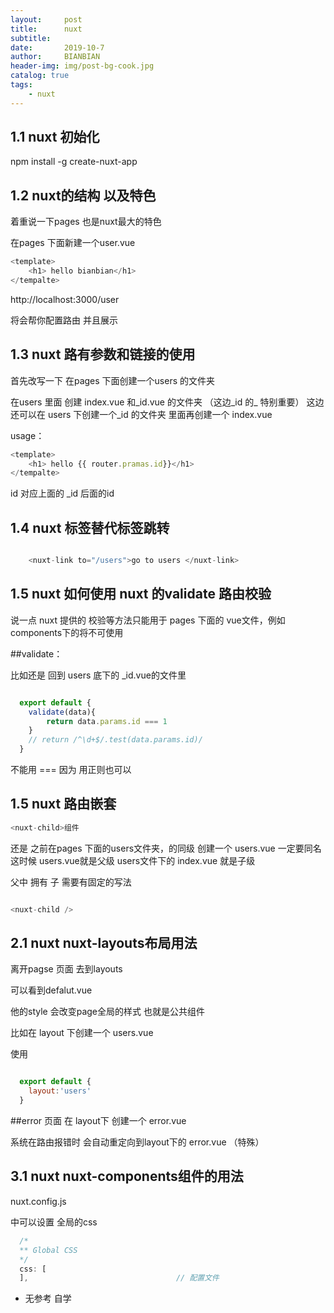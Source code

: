 ```yaml
---
layout:     post
title:      nuxt
subtitle:   
date:       2019-10-7
author:    	BIANBIAN
header-img: img/post-bg-cook.jpg
catalog: true
tags:
    - nuxt
---
```



## 1.1 nuxt 初始化

npm install -g create-nuxt-app

## 1.2 nuxt的结构 以及特色

着重说一下pages 也是nuxt最大的特色

在pages 下面新建一个user.vue
```javascript
<template>
    <h1> hello bianbian</h1>
</tempalte>


```


http://localhost:3000/user

将会帮你配置路由 并且展示




## 1.3 nuxt 路有参数和链接的使用
首先改写一下 在pages 下面创建一个users 的文件夹

在users 里面 创建 index.vue  和_id.vue 的文件夹
（这边_id 的_ 特别重要）
这边 还可以在 users 下创建一个_id 的文件夹 里面再创建一个 index.vue

usage： 
```javascript
<template>
    <h1> hello {{ router.pramas.id}}</h1>
</tempalte>

```
id 对应上面的 _id 后面的id



## 1.4 nuxt 标签替代<a>标签跳转
```javascript

    <nuxt-link to="/users">go to users </nuxt-link>
```



## 1.5 nuxt 如何使用 nuxt 的validate 路由校验
说一点 nuxt 提供的 校验等方法只能用于 pages 下面的 vue文件，例如components下的将不可使用

##validate：

比如还是 回到 users 底下的 _id.vue的文件里


```javascript

  export default {
    validate(data){
        return data.params.id === 1
    }
    // return /^\d+$/.test(data.params.id)/
  }
```
不能用 === 因为
用正则也可以 


## 1.5 nuxt 路由嵌套



```javascript
<nuxt-child>组件

```
还是 之前在pages 下面的users文件夹，的同级 创建一个 users.vue 一定要同名
这时候 users.vue就是父级
users文件下的 index.vue 就是子级

父中 拥有 子 需要有固定的写法

```javascript

<nuxt-child />
```

## 2.1 nuxt nuxt-layouts布局用法

离开pagse 页面 去到layouts 

可以看到defalut.vue

他的style  会改变page全局的样式 也就是公共组件

比如在 layout 下创建一个 users.vue

使用

```javascript

  export default {
    layout:'users'
  }
```

##error 页面 
在 layout下 创建一个 error.vue

系统在路由报错时 会自动重定向到layout下的 error.vue （特殊）


## 3.1 nuxt nuxt-components组件的用法

nuxt.config.js

中可以设置 全局的css



```javascript
  /*
  ** Global CSS
  */
  css: [
  ],                                 // 配置文件

```





- 无参考 自学